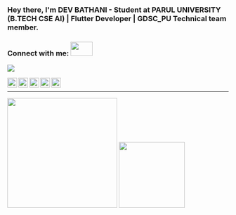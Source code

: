 ### Hey there, I'm DEV BATHANI - Student at PARUL UNIVERSITY (B.TECH CSE AI) | Flutter Developer | GDSC_PU Technical team member.


### Connect with me: <img src="https://c.tenor.com/_DOBjnGspYAAAAAC/code-coding.gif" height="32" width="50">
 
![](https://media.giphy.com/media/VTtANKl0beDFQRLDTh/giphy.gif) </a>



[<img align="left" alt="Sabesan | LinkedIn" height="22px" src="https://cdn.jsdelivr.net/npm/simple-icons@v3/icons/linkedin.svg" />][linkedin]
<a href="mailto:reboot13.dev@gmail.com"><img align="left" alt="Sabesan | Gmail" height="22px" src="https://cdn.jsdelivr.net/npm/simple-icons@v3/icons/gmail.svg" /><a>
[<img align="left" alt="Sabesan | Telegram" height="22px" src="https://cdn.jsdelivr.net/npm/simple-icons@v3/icons/telegram.svg" />][telegram]
[<img align="left" alt="Sabesan | Twitter" height="22px" src="https://cdn.jsdelivr.net/npm/simple-icons@v3/icons/twitter.svg" />][twitter]
[<img align="left" alt="Sabesan | Instagram" height="22px" src="https://cdn.jsdelivr.net/npm/simple-icons@v3/icons/instagram.svg" />][instagram]

<br>

<hr>


<img height="250px"  src="https://github-readme-stats.vercel.app/api?username=devbathani&show_icons=true&hide_title=true&count_private=true" />	<img height="150px"  src="https://github-readme-stats.vercel.app/api/top-langs/?username=devbathani" />	
</a>

[linkedin]:https://www.linkedin.com/in/dev-bathani-5b87661ba/
[telegram]:https://telegram.me/Dev
[twitter]:https://twitter.com/BathaniDev
[instagram]:https://instagram.com/devbathani
